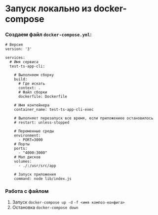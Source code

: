 # Запуск локально из docker-compose

### Создаем файл `docker-compose.yml`:

```
# Версия
version: '3'

services:
  # Имя сервиса
  test-ts-app-cli:
    
    # Выполняем сборку
    build:
      # Где искать
      context: .
      # Файл сборки
      dockerfile: Dockerfile
    
    # Имя контейнера
    container_name: test-ts-app-cli-exec
    
    # Выполняет перезапуск все время, если приложениее остановилось
    # restart: unless-stopped
    
    # Переменные среды
    environment:
      - PORT=3000
    # Порты
    ports:
      - "4000:3000"
    # Мап дисков
    volumes:
      - ./:/usr/src/app
    
    # Запуск приложения
    command: node lib/index.js
```

### Работа с файлом

1. Запуск `docker-compose up -d` `-f <имя композ-конфига>`
2. Остановка `docker-compose down`

